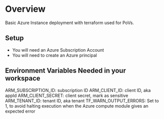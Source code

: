 # Overview
Basic Azure Instance deployment with terraform used for PoVs.

## Setup
- You will need an Azure Subscription Account
- You will need to create an Azure principal

## Environment Variables Needed in your workspace
ARM_SUBSCRIPTION_ID: subscription ID
ARM_CLIENT_ID: client ID, aka appId
ARM_CLIENT_SECRET: client secret, mark as sensitive
ARM_TENANT_ID: tenant ID, aka tenant
TF_WARN_OUTPUT_ERRORS: Set to 1, to avoid halting execution when the Azure compute module gives an expected error